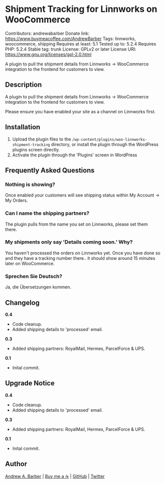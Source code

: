 # Shipment Tracking for Linnworks on WooCommerce

Contributors: andrewabarber
Donate link: https://www.buymeacoffee.com/AndrewBarber
Tags: linnworks, woocommerce, shipping
Requires at least: 5.1
Tested up to: 5.2.4
Requires PHP: 5.2.4
Stable tag: trunk
License: GPLv2 or later
License URI: https://www.gnu.org/licenses/gpl-2.0.html

A plugin to pull the shipment details from Linnworks -> WooCommerce integration to the frontend for customers to view.

## Description

A plugin to pull the shipment details from Linnworks -> WooCommerce integration to the frontend for customers to view.

Please ensure you have enabled your site as a channel on Linnworks first.

## Installation

1. Upload the plugin files to the `/wp-content/plugins/woo-linnworks-shipment-tracking` directory, or install the plugin through the WordPress plugins screen directly.
2. Activate the plugin through the 'Plugins' screen in WordPress

## Frequently Asked Questions

### Nothing is showing?

Once enabled your customers will see shipping status within My Account -> My Orders.

### Can I name the shipping partners?

The plugin pulls from the name you set on Linnworks, please set them there.

### My shipments only say 'Details coming soon.' Why?

You haven't processed the orders on Linnworks yet. Once you have done so and they have a tracking number there.. it should show around 15 minutes later on WooCommerce.

### Sprechen Sie Deutsch?

Ja, die Übersetzungen kommen.

## Changelog

**0.4**

- Code cleanup.
- Added shipping details to 'processed' email.

**0.3**

- Added shipping partners: RoyalMail, Hermes, ParcelForce & UPS.

**0.1**

- Inital commit.

## Upgrade Notice

**0.4**

- Code cleanup.
- Added shipping details to 'processed' email.

**0.3**

- Added shipping partners: RoyalMail, Hermes, ParcelForce & UPS.

**0.1**

- Inital commit.

## Author

[Andrew A. Barber](https://andrewbarber.me) | [Buy me a ☕](https://www.buymeacoffee.com/AndrewBarber) | [GitHub](https://github.com/andrewbarber/) | [Twitter](https://twitter.com/AndrewBarber)
